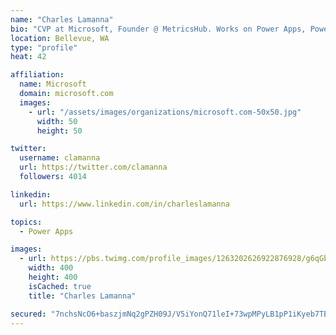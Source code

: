 ```yaml
---
name: "Charles Lamanna"
bio: "CVP at Microsoft, Founder @ MetricsHub. Works on Power Apps, Power Automate, Power Virtual Agent, Common Data Service and Dynamics 365."
location: Bellevue, WA
type: "profile"
heat: 42

affiliation:
  name: Microsoft
  domain: microsoft.com
  images:
    - url: "/assets/images/organizations/microsoft.com-50x50.jpg"
      width: 50
      height: 50

twitter:
  username: clamanna
  url: https://twitter.com/clamanna
  followers: 4014

linkedin:
  url: https://www.linkedin.com/in/charleslamanna

topics:
  - Power Apps

images:
  - url: https://pbs.twimg.com/profile_images/1263202626922876928/g6qGbHZ-_400x400.jpg
    width: 400
    height: 400
    isCached: true
    title: "Charles Lamanna"

secured: "7nchsNcO6+baszjmNq2gPZH09J/V5iYonQ71leI+73wpMPyLB1pP1iKyeb7TBsZcyHv1rj7CRhhU/hgrxkpn56ZsiZCwDI5FLmp9KLrY5SiVZFbL55HGAA2fTCkj8V2zTJCjQQ6WnrjA6tjIhJ32lU7QznjdXAzVJYM91qevCmwXqBgv6bNVJcp1JB8Spdhz9qyx1TMUCFlleNFc+aO36r9SNG/qPOArvpsVSBR/9g5uu9daAuHdKh/YwrrHs633I+YI/y4xUvZd4KFm+lBdPxj9XXGyrQyf6de+3fyow4xZ177ufr+2IBjDUKgjNty8C0FhUE3tjH+PBgQ72i2c3PB6//MScgPyVlI0ZECdpHYKXgd9+tT/CPnciUQxzJ0OOER8SLdkeWBLmIl4hrtCoVL3ZBZwggjKZSDQ7Qakoz4=;jAAriUdR81BPr42udtfaWg=="
---
```


